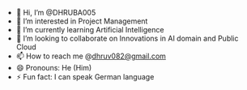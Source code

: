 - 👋 Hi, I’m @DHRUBA005
- 👀 I’m interested in Project Management
- 🌱 I’m currently learning Artificial Intelligence
- 💞️ I’m looking to collaborate on Innovations in AI domain and Public Cloud
- 📫 How to reach me @dhruv082@gmail.com
- 😄 Pronouns: He (Him)
- ⚡ Fun fact: I can speak German language

<!---
DHRUBA005/DHRUBA005 is a ✨ special ✨ repository because its `README.md` (this file) appears on your GitHub profile.
You can click the Preview link to take a look at your changes.
--->

